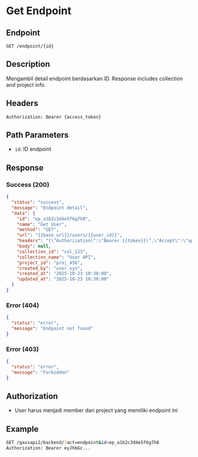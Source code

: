 # Get Endpoint

## Endpoint
`GET /endpoint/{id}`

## Description
Mengambil detail endpoint berdasarkan ID. Response includes collection and project info.

## Headers
```
Authorization: Bearer {access_token}
```

## Path Parameters
- `id`: ID endpoint

## Response
### Success (200)
```json
{
  "status": "success",
  "message": "Endpoint detail",
  "data": {
    "id": "ep_a1b2c3d4e5f6g7h8",
    "name": "Get User",
    "method": "GET",
    "url": "{{base_url}}/users/{{user_id}}",
    "headers": "{\"Authorization\":\"Bearer {{token}}\",\"Accept\":\"application/json\"}",
    "body": null,
    "collection_id": "col_123",
    "collection_name": "User API",
    "project_id": "proj_456",
    "created_by": "user_xyz",
    "created_at": "2025-10-23 10:30:00",
    "updated_at": "2025-10-23 10:30:00"
  }
}
```

### Error (404)
```json
{
  "status": "error",
  "message": "Endpoint not found"
}
```

### Error (403)
```json
{
  "status": "error",
  "message": "Forbidden"
}
```

## Authorization
- User harus menjadi member dari project yang memiliki endpoint ini

## Example
```bash
GET /gassapi2/backend/?act=endpoint&id=ep_a1b2c3d4e5f6g7h8
Authorization: Bearer eyJhbGc...
```
